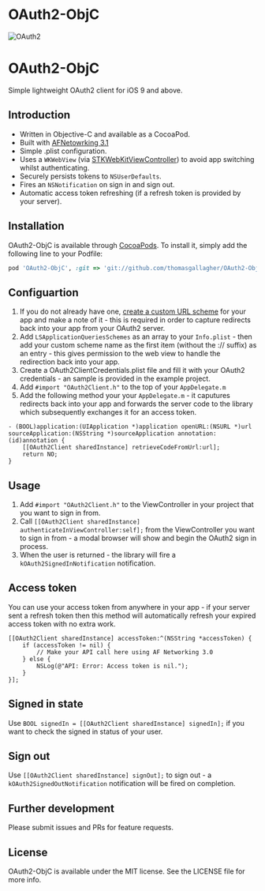 # OAuth2-ObjC

![OAuth2](http://oauth.net/images/oauth-2-sm.png "OAuth2")

# OAuth2-ObjC
Simple lightweight OAuth2 client for iOS 9 and above.

## Introduction

- Written in Objective-C and available as a CocoaPod.
- Built with [AFNetowrking 3.1](https://github.com/AFNetworking/AFNetworking)
- Simple .plist configuration.
- Uses a `WKWebView` (via [STKWebKitViewController](https://github.com/sticksen/STKWebKitViewController)) to avoid app switching whilst authenticating.
- Securely persists tokens to `NSUserDefaults`.
- Fires an `NSNotification` on sign in and sign out.
- Automatic access token refreshing (if a refresh token is provided by your server).

## Installation

OAuth2-ObjC is available through [CocoaPods](http://cocoapods.org). To install
it, simply add the following line to your Podfile:

```ruby
pod 'OAuth2-ObjC', :git => 'git://github.com/thomasgallagher/OAuth2-ObjC.git'
```

## Configuartion

1. If you do not already have one, [create a custom URL scheme](https://dev.twitter.com/cards/mobile/url-schemes) for your app and make a note of it - this is required in order to capture redirects back into your app from your OAuth2 server.
2. Add `LSApplicationQueriesSchemes` as an array to your `Info.plist` - then add your custom scheme name as the first item (without the :// suffix) as an entry - this gives permission to the web view to handle the redirection back into your app.
3. Create a OAuth2ClientCredentials.plist file and fill it with your OAuth2 credentials - an sample is provided in the example project.
4. Add `#import "OAuth2Client.h"` to the top of your `AppDelegate.m`
5. Add the following method your your `AppDelegate.m` - it caputures redirects back into your app and forwards the server code to the library which subsequently exchanges it for an access token.

```
- (BOOL)application:(UIApplication *)application openURL:(NSURL *)url sourceApplication:(NSString *)sourceApplication annotation:(id)annotation {
    [[OAuth2Client sharedInstance] retrieveCodeFromUrl:url];
    return NO;
}
```

## Usage

1. Add `#import "OAuth2Client.h"` to the ViewController in your project that you want to sign in from.
2. Call `[[OAuth2Client sharedInstance] authenticateInViewController:self];` from the ViewController you want to sign in from - a modal browser will show and begin the OAuth2 sign in process.
3. When the user is returned - the library will fire a `kOAuth2SignedInNotification` notification.

## Access token
You can use your access token from anywhere in your app - if your server sent a refresh token then this method will automatically refresh your expired access token with no extra work.

```
[[OAuth2Client sharedInstance] accessToken:^(NSString *accessToken) {
    if (accessToken != nil) {
        // Make your API call here using AF Networking 3.0
    } else {
        NSLog(@"API: Error: Access token is nil.");
    }
}];
```

## Signed in state

Use `BOOL signedIn = [[OAuth2Client sharedInstance] signedIn];` if you want to check the signed in status of your user.

## Sign out

Use `[[OAuth2Client sharedInstance] signOut];` to sign out - a `kOAuth2SignedOutNotification` notification will be fired on completion.

## Further development

Please submit issues and PRs for feature requests.

## License

OAuth2-ObjC is available under the MIT license. See the LICENSE file for more info.
